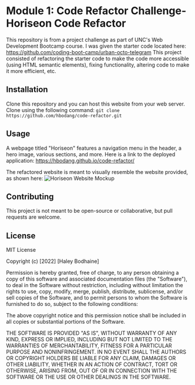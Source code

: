 # Module 1: Code Refactor Challenge- Horiseon Code Refactor
This repository is from a project challenge as part of UNC's Web Development Bootcamp course. I was given the starter code located here: https://github.com/coding-boot-camp/urban-octo-telegram This project consisted of refactoring the starter code to make the code more accessible (using HTML semantic elements), fixing functionality, altering code to make it more efficient, etc.

## Installation
Clone this repository and you can host this website from your web server. Clone using the following command:
```git clone https://github.com/hbodang/code-refactor.git```

## Usage
A webpage titled "Horiseon" features a navigation menu in the header, a hero image, various sections, and more. Here is a link to the deployed application: https://hbodang.github.io/code-refactor/

The refactored website is meant to visually resemble the website provided, as shown here:
![Horiseon Website Mockup](./assets/images/01-html-css-git-homework-demo.png)

## Contributing
This project is not meant to be open-source or collaborative, but pull requests are welcome.

## License
MIT License

Copyright (c) [2022] [Haley Bodhaine]

Permission is hereby granted, free of charge, to any person obtaining a copy
of this software and associated documentation files (the "Software"), to deal
in the Software without restriction, including without limitation the rights
to use, copy, modify, merge, publish, distribute, sublicense, and/or sell
copies of the Software, and to permit persons to whom the Software is
furnished to do so, subject to the following conditions:

The above copyright notice and this permission notice shall be included in all
copies or substantial portions of the Software.

THE SOFTWARE IS PROVIDED "AS IS", WITHOUT WARRANTY OF ANY KIND, EXPRESS OR
IMPLIED, INCLUDING BUT NOT LIMITED TO THE WARRANTIES OF MERCHANTABILITY,
FITNESS FOR A PARTICULAR PURPOSE AND NONINFRINGEMENT. IN NO EVENT SHALL THE
AUTHORS OR COPYRIGHT HOLDERS BE LIABLE FOR ANY CLAIM, DAMAGES OR OTHER
LIABILITY, WHETHER IN AN ACTION OF CONTRACT, TORT OR OTHERWISE, ARISING FROM,
OUT OF OR IN CONNECTION WITH THE SOFTWARE OR THE USE OR OTHER DEALINGS IN THE
SOFTWARE.
